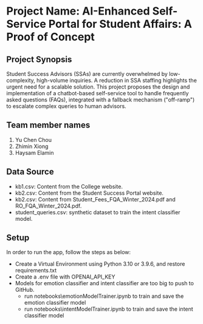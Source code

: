 # Project Name: AI-Enhanced Self-Service Portal for Student Affairs: A Proof of Concept

## Project Synopsis

Student Success Advisors (SSAs) are currently overwhelmed by low-complexity, high-volume inquiries. A reduction in SSA staffing highlights the urgent need for a scalable solution. This project proposes the design and implementation of a chatbot-based self-service tool to handle frequently asked questions (FAQs), integrated with a fallback mechanism ("off-ramp") to escalate complex queries to human advisors.

## Team member names

1. Yu Chen Chou 
2. Zhimin Xiong 
3. Haysam Elamin

## Data Source
* kb1.csv: Content from the College website.
* kb2.csv: Content from the Student Success Portal website.
* kb2.csv: Content from Student_Fees_FQA_Winter_2024.pdf and RO_FQA_Winter_2024.pdf.
* student_queries.csv: synthetic dataset to train the intent classifier model.

## Setup

In order to run the app, follow the steps as below:
* Create a Virtual Environment using Python 3.10 or 3.9.6, and restore requirements.txt
* Create a .env file with OPENAI_API_KEY
* Models for emotion classifier and intent classifier are too big to push to GitHub.
    * run notebooks\emotionModelTrainer.ipynb to train and save the emotion classifier model
    * run notebooks\intentModelTrainer.ipynb to train and save the intent classifier model

